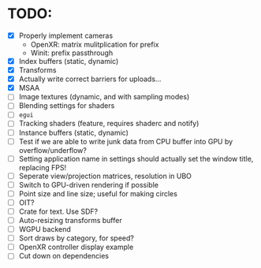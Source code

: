 # TODO:
- [x] Properly implement cameras
    * OpenXR: matrix mulitplication for prefix
    * Winit: prefix passthrough
- [x] Index buffers (static, dynamic)
- [x] Transforms
- [x] Actually write correct barriers for uploads...
- [x] MSAA
- [ ] Image textures (dynamic, and with sampling modes)
- [ ] Blending settings for shaders
- [ ] `egui`
- [ ] Tracking shaders (feature, requires shaderc and notify)
- [ ] Instance buffers (static, dynamic)
- [ ] Test if we are able to write junk data from CPU buffer into GPU by overflow/underflow?
- [ ] Setting application name in settings should actually set the window title, replacing FPS!
- [ ] Seperate view/projection matrices, resolution in UBO
- [ ] Switch to GPU-driven rendering if possible
- [ ] Point size and line size; useful for making circles
- [ ] OIT?
- [ ] Crate for text. Use SDF?
- [ ] Auto-resizing transforms buffer
- [ ] WGPU backend
- [ ] Sort draws by category, for speed?
- [ ] OpenXR controller display example
- [ ] Cut down on dependencies
